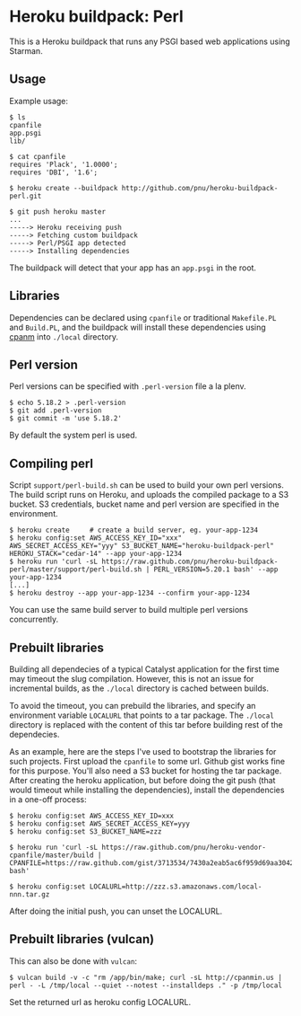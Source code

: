 Heroku buildpack: Perl
======================

This is a Heroku buildpack that runs any PSGI based web applications using Starman.

Usage
-----

Example usage:

    $ ls
    cpanfile
    app.psgi
    lib/

    $ cat cpanfile
    requires 'Plack', '1.0000';
    requires 'DBI', '1.6';

    $ heroku create --buildpack http://github.com/pnu/heroku-buildpack-perl.git

    $ git push heroku master
    ...
    -----> Heroku receiving push
    -----> Fetching custom buildpack
    -----> Perl/PSGI app detected
    -----> Installing dependencies

The buildpack will detect that your app has an `app.psgi` in the root.

Libraries
---------

Dependencies can be declared using `cpanfile` or traditional `Makefile.PL` and `Build.PL`, and the buildpack will install these dependencies using [cpanm](http://cpanmin.us) into `./local` directory.

Perl version
------------

Perl versions can be specified with `.perl-version` file a la plenv.

    $ echo 5.18.2 > .perl-version
    $ git add .perl-version
    $ git commit -m 'use 5.18.2'

By default the system perl is used.

Compiling perl
--------------

Script `support/perl-build.sh` can be used to build your own perl versions.
The build script runs on Heroku, and uploads the compiled package to a S3 bucket.
S3 credentials, bucket name and perl version are specified in the environment.

    $ heroku create     # create a build server, eg. your-app-1234
    $ heroku config:set AWS_ACCESS_KEY_ID="xxx" AWS_SECRET_ACCESS_KEY="yyy" S3_BUCKET_NAME="heroku-buildpack-perl" HEROKU_STACK="cedar-14" --app your-app-1234
    $ heroku run 'curl -sL https://raw.github.com/pnu/heroku-buildpack-perl/master/support/perl-build.sh | PERL_VERSION=5.20.1 bash' --app your-app-1234
    [...]
    $ heroku destroy --app your-app-1234 --confirm your-app-1234

You can use the same build server to build multiple perl versions concurrently.

Prebuilt libraries
------------------

Building all dependecies of a typical Catalyst application for the first time may timeout the slug compilation. However, this is not an issue for incremental builds, as the `./local` directory is cached between builds.

To avoid the timeout, you can prebuild the libraries, and specify an environment variable `LOCALURL` that points to a tar package. The `./local` directory is replaced with the content of this tar before building rest of the dependecies.

As an example, here are the steps I've used to bootstrap the libraries for such projects. First upload the `cpanfile` to some url. Github gist works fine for this purpose. You'll also need a S3 bucket for hosting the tar package. After creating the heroku application, but before doing the git push (that would timeout while installing the dependencies), install the dependencies in a one-off process:

    $ heroku config:set AWS_ACCESS_KEY_ID=xxx
    $ heroku config:set AWS_SECRET_ACCESS_KEY=yyy
    $ heroku config:set S3_BUCKET_NAME=zzz

    $ heroku run 'curl -sL https://raw.github.com/pnu/heroku-vendor-cpanfile/master/build | CPANFILE=https://raw.github.com/gist/3713534/7430a2eab5ac6f959d69aa3042052b417e5d27ac/cpanfile bash'

    $ heroku config:set LOCALURL=http://zzz.s3.amazonaws.com/local-nnn.tar.gz

After doing the initial push, you can unset the LOCALURL.

Prebuilt libraries (vulcan)
---------------------------

This can also be done with `vulcan`:

    $ vulcan build -v -c "rm /app/bin/make; curl -sL http://cpanmin.us | perl - -L /tmp/local --quiet --notest --installdeps ." -p /tmp/local

Set the returned url as heroku config LOCALURL.
